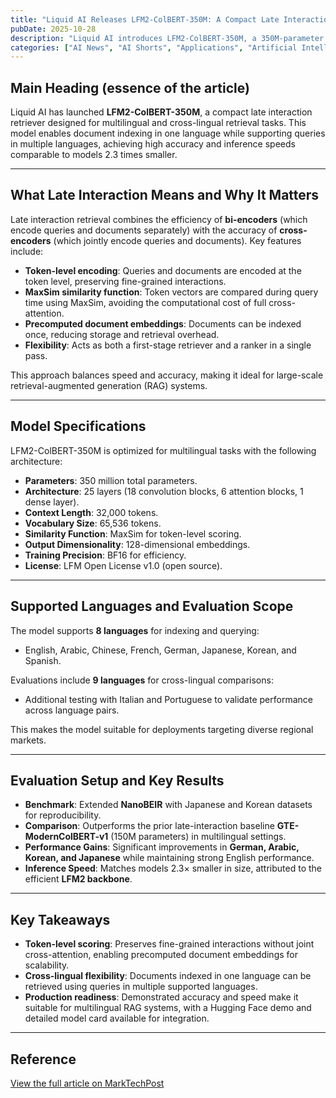 ```yaml
---
title: "Liquid AI Releases LFM2-ColBERT-350M: A Compact Late Interaction Model for Multilingual Cross-Lingual Retrieval"
pubDate: 2025-10-28
description: "Liquid AI introduces LFM2-ColBERT-350M, a 350M-parameter late interaction retriever optimized for multilingual and cross-lingual search, offering high accuracy and fast inference speeds."
categories: ["AI News", "AI Shorts", "Applications", "Artificial Intelligence", "Editors Pick", "Language Model", "Large Language Model", "Machine Learning", "New Releases", "Open Source", "Small Language Model", "Staff", "Tech News", "Technology"]
---
```


## Main Heading (essence of the article)

Liquid AI has launched **LFM2-ColBERT-350M**, a compact late interaction retriever designed for multilingual and cross-lingual retrieval tasks. This model enables document indexing in one language while supporting queries in multiple languages, achieving high accuracy and inference speeds comparable to models 2.3 times smaller.

---

## What Late Interaction Means and Why It Matters

Late interaction retrieval combines the efficiency of **bi-encoders** (which encode queries and documents separately) with the accuracy of **cross-encoders** (which jointly encode queries and documents). Key features include:

- **Token-level encoding**: Queries and documents are encoded at the token level, preserving fine-grained interactions.
- **MaxSim similarity function**: Token vectors are compared during query time using MaxSim, avoiding the computational cost of full cross-attention.
- **Precomputed document embeddings**: Documents can be indexed once, reducing storage and retrieval overhead.
- **Flexibility**: Acts as both a first-stage retriever and a ranker in a single pass.

This approach balances speed and accuracy, making it ideal for large-scale retrieval-augmented generation (RAG) systems.

---

## Model Specifications

LFM2-ColBERT-350M is optimized for multilingual tasks with the following architecture:

- **Parameters**: 350 million total parameters.
- **Architecture**: 25 layers (18 convolution blocks, 6 attention blocks, 1 dense layer).
- **Context Length**: 32,000 tokens.
- **Vocabulary Size**: 65,536 tokens.
- **Similarity Function**: MaxSim for token-level scoring.
- **Output Dimensionality**: 128-dimensional embeddings.
- **Training Precision**: BF16 for efficiency.
- **License**: LFM Open License v1.0 (open source).

---

## Supported Languages and Evaluation Scope

The model supports **8 languages** for indexing and querying:  
- English, Arabic, Chinese, French, German, Japanese, Korean, and Spanish.  

Evaluations include **9 languages** for cross-lingual comparisons:  
- Additional testing with Italian and Portuguese to validate performance across language pairs.  

This makes the model suitable for deployments targeting diverse regional markets.

---

## Evaluation Setup and Key Results

- **Benchmark**: Extended **NanoBEIR** with Japanese and Korean datasets for reproducibility.
- **Comparison**: Outperforms the prior late-interaction baseline **GTE-ModernColBERT-v1** (150M parameters) in multilingual settings.
- **Performance Gains**: Significant improvements in **German, Arabic, Korean, and Japanese** while maintaining strong English performance.
- **Inference Speed**: Matches models 2.3× smaller in size, attributed to the efficient **LFM2 backbone**.

---

## Key Takeaways

- **Token-level scoring**: Preserves fine-grained interactions without joint cross-attention, enabling precomputed document embeddings for scalability.
- **Cross-lingual flexibility**: Documents indexed in one language can be retrieved using queries in multiple supported languages.
- **Production readiness**: Demonstrated accuracy and speed make it suitable for multilingual RAG systems, with a Hugging Face demo and detailed model card available for integration.

---

## Reference

[View the full article on MarkTechPost](https://www.marktechpost.com/2025/10/28/liquid-ai-releases-lfm2-colbert-350m-a-new-small-model-that-brings-late-interaction-retrieval-to-multilingual-and-cross-lingual-rag/)